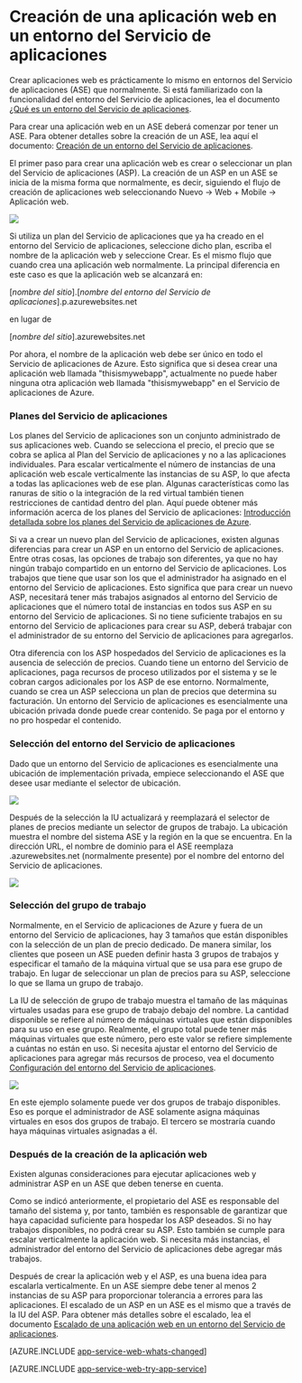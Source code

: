 <properties
	pageTitle="Creación de una aplicación web en un entorno del Servicio de aplicaciones"
	description="Flujo de creación de aplicaciones web y planes del Servicio de aplicaciones examinados para un entorno del Servicio de aplicaciones"
	services="app-service\web"
	documentationCenter=""
	authors="ccompy"
	manager="stefsch"
	editor=""/>

<tags
	ms.service="app-service-web"
	ms.workload="web"
	ms.tgt_pltfrm="na"
	ms.devlang="na"
	ms.topic="get-started-article" 
	ms.date="04/27/2015"
	ms.author="ccompy"/>

# Creación de una aplicación web en un entorno del Servicio de aplicaciones #

Crear aplicaciones web es prácticamente lo mismo en entornos del Servicio de aplicaciones (ASE) que normalmente. Si está familiarizado con la funcionalidad del entorno del Servicio de aplicaciones, lea el documento [¿Qué es un entorno del Servicio de aplicaciones](app-service-app-service-environment-intro.md).

Para crear una aplicación web en un ASE deberá comenzar por tener un ASE. Para obtener detalles sobre la creación de un ASE, lea aquí el documento: [Creación de un entorno del Servicio de aplicaciones](app-service-web-how-to-create-an-app-service-environment.md).

El primer paso para crear una aplicación web es crear o seleccionar un plan del Servicio de aplicaciones (ASP). La creación de un ASP en un ASE se inicia de la misma forma que normalmente, es decir, siguiendo el flujo de creación de aplicaciones web seleccionando Nuevo -> Web + Mobile -> Aplicación web.

![][1]


Si utiliza un plan del Servicio de aplicaciones que ya ha creado en el entorno del Servicio de aplicaciones, seleccione dicho plan, escriba el nombre de la aplicación web y seleccione Crear. Es el mismo flujo que cuando crea una aplicación web normalmente. La principal diferencia en este caso es que la aplicación web se alcanzará en:

[*nombre del sitio*].[*nombre del entorno del Servicio de aplicaciones*].p.azurewebsites.net

en lugar de

[*nombre del sitio*].azurewebsites.net

Por ahora, el nombre de la aplicación web debe ser único en todo el Servicio de aplicaciones de Azure. Esto significa que si desea crear una aplicación web llamada "thisismywebapp", actualmente no puede haber ninguna otra aplicación web llamada "thisismywebapp" en el Servicio de aplicaciones de Azure.

### Planes del Servicio de aplicaciones ###

Los planes del Servicio de aplicaciones son un conjunto administrado de sus aplicaciones web. Cuando se selecciona el precio, el precio que se cobra se aplica al Plan del Servicio de aplicaciones y no a las aplicaciones individuales. Para escalar verticalmente el número de instancias de una aplicación web escale verticalmente las instancias de su ASP, lo que afecta a todas las aplicaciones web de ese plan. Algunas características como las ranuras de sitio o la integración de la red virtual también tienen restricciones de cantidad dentro del plan. Aquí puede obtener más información acerca de los planes del Servicio de aplicaciones: [Introducción detallada sobre los planes del Servicio de aplicaciones de Azure](../app-service/azure-web-sites-web-hosting-plans-in-depth-overview.md).

Si va a crear un nuevo plan del Servicio de aplicaciones, existen algunas diferencias para crear un ASP en un entorno del Servicio de aplicaciones. Entre otras cosas, las opciones de trabajo son diferentes, ya que no hay ningún trabajo compartido en un entorno del Servicio de aplicaciones. Los trabajos que tiene que usar son los que el administrador ha asignado en el entorno del Servicio de aplicaciones. Esto significa que para crear un nuevo ASP, necesitará tener más trabajos asignados al entorno del Servicio de aplicaciones que el número total de instancias en todos sus ASP en su entorno del Servicio de aplicaciones. Si no tiene suficiente trabajos en su entorno del Servicio de aplicaciones para crear su ASP, deberá trabajar con el administrador de su entorno del Servicio de aplicaciones para agregarlos.

Otra diferencia con los ASP hospedados del Servicio de aplicaciones es la ausencia de selección de precios. Cuando tiene un entorno del Servicio de aplicaciones, paga recursos de proceso utilizados por el sistema y se le cobran cargos adicionales por los ASP de ese entorno. Normalmente, cuando se crea un ASP selecciona un plan de precios que determina su facturación. Un entorno del Servicio de aplicaciones es esencialmente una ubicación privada donde puede crear contenido. Se paga por el entorno y no pro hospedar el contenido.

### Selección del entorno del Servicio de aplicaciones ###

Dado que un entorno del Servicio de aplicaciones es esencialmente una ubicación de implementación privada, empiece seleccionando el ASE que desee usar mediante el selector de ubicación.

![][2]

Después de la selección la IU actualizará y reemplazará el selector de planes de precios mediante un selector de grupos de trabajo. La ubicación muestra el nombre del sistema ASE y la región en la que se encuentra. En la dirección URL, el nombre de dominio para el ASE reemplaza .azurewebsites.net (normalmente presente) por el nombre del entorno del Servicio de aplicaciones.

![][3]

### Selección del grupo de trabajo ###

Normalmente, en el Servicio de aplicaciones de Azure y fuera de un entorno del Servicio de aplicaciones, hay 3 tamaños que están disponibles con la selección de un plan de precio dedicado. De manera similar, los clientes que poseen un ASE pueden definir hasta 3 grupos de trabajos y especificar el tamaño de la máquina virtual que se usa para ese grupo de trabajo. En lugar de seleccionar un plan de precios para su ASP, seleccione lo que se llama un grupo de trabajo.

La IU de selección de grupo de trabajo muestra el tamaño de las máquinas virtuales usadas para ese grupo de trabajo debajo del nombre. La cantidad disponible se refiere al número de máquinas virtuales que están disponibles para su uso en ese grupo. Realmente, el grupo total puede tener más máquinas virtuales que este número, pero este valor se refiere simplemente a cuántas no están en uso. Si necesita ajustar el entorno del Servicio de aplicaciones para agregar más recursos de proceso, vea el documento [Configuración del entorno del Servicio de aplicaciones](app-service-web-configure-an-app-service-environment.md).

![][4]

En este ejemplo solamente puede ver dos grupos de trabajo disponibles. Eso es porque el administrador de ASE solamente asigna máquinas virtuales en esos dos grupos de trabajo. El tercero se mostraría cuando haya máquinas virtuales asignadas a él.

### Después de la creación de la aplicación web ###

Existen algunas consideraciones para ejecutar aplicaciones web y administrar ASP en un ASE que deben tenerse en cuenta.

Como se indicó anteriormente, el propietario del ASE es responsable del tamaño del sistema y, por tanto, también es responsable de garantizar que haya capacidad suficiente para hospedar los ASP deseados. Si no hay trabajos disponibles, no podrá crear su ASP. Esto también se cumple para escalar verticalmente la aplicación web. Si necesita más instancias, el administrador del entorno del Servicio de aplicaciones debe agregar más trabajos.

Después de crear la aplicación web y el ASP, es una buena idea para escalarla verticalmente. En un ASE siempre debe tener al menos 2 instancias de su ASP para proporcionar tolerancia a errores para las aplicaciones. El escalado de un ASP en un ASE es el mismo que a través de la IU del ASP. Para obtener más detalles sobre el escalado, lea el documento [Escalado de una aplicación web en un entorno del Servicio de aplicaciones](app-service-web-scale-a-web-app-in-an-app-service-environment.md).

[AZURE.INCLUDE [app-service-web-whats-changed](../../includes/app-service-web-whats-changed.md)]

[AZURE.INCLUDE [app-service-web-try-app-service](../../includes/app-service-web-try-app-service.md)]

<!--Image references-->
[1]: ./media/app-service-web-how-to-create-a-web-app-in-an-ase/createaspnewwebapp.png
[2]: ./media/app-service-web-how-to-create-a-web-app-in-an-ase/createasplocation.png
[3]: ./media/app-service-web-how-to-create-a-web-app-in-an-ase/createaspselected.png
[4]: ./media/app-service-web-how-to-create-a-web-app-in-an-ase/createaspworkerpool.png

<!--Links-->
[WhatisASE]: http://azure.microsoft.com/documentation/articles/app-service-app-service-environment-intro/
[Appserviceplans]: http://azure.microsoft.com/documentation/articles/azure-web-sites-web-hosting-plans-in-depth-overview/
[HowtoCreateASE]: http://azure.microsoft.com/documentation/articles/app-service-web-how-to-create-an-app-service-environment/
[HowtoScale]: http://azure.microsoft.com/documentation/articles/app-service-web-scale-a-web-app-in-an-app-service-environment
[HowtoConfigureASE]: http://azure.microsoft.com/documentation/articles/app-service-web-configure-an-app-service-environment
 

<!---HONumber=August15_HO6-->